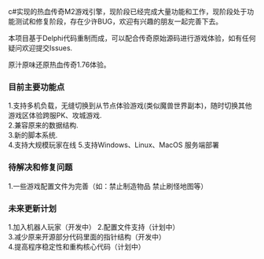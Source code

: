 c#实现的热血传奇M2游戏引擎，现阶段已经完成大量功能和工作，现阶段处于功能测试和修复阶段，存在少许BUG，欢迎有兴趣的朋友一起完善下去。

本项目基于Delphi代码重制而成，可以配合传奇原始源码进行游戏体验，如有任何疑问欢迎提交Issues.

原汁原味还原热血传奇1.76体验。


### 目前主要功能点
1.支持多机负载，无缝切换到从节点体验游戏(类似魔兽世界副本)，随时切换其他游戏区体验跨服PK、攻城游戏.  
2.兼容原来的数据结构.    
3.新的脚本系统.  
4.支持大规模玩家在线
5.支持Windows、Linux、MacOS 服务端部署


### 待解决和修复问题 
1.一些游戏配置文件为完善（如：禁止制造物品 禁止刷怪地图等）


### 未来更新计划
1.加入机器人玩家（开发中）
2.配置文件支持（计划中）  
3.减少原来开源部分代码里面的指针结构（开发中）  
4.提高程序稳定性和重构核心代码（计划中）

